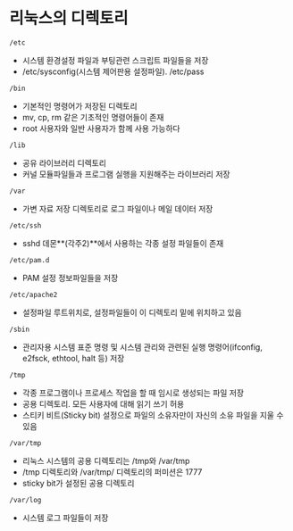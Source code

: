 # **리눅스의 디렉토리**

`/etc` 

- 시스템 환경설정 파일과 부팅관련 스크립트 파일들을 저장
- /etc/sysconfig(시스템 제어판용 설정파일). /etc/pass

`/bin` 

- 기본적인 명령어가 저장된 디렉토리
- mv, cp, rm 같은 기초적인 명령어들이 존재
- root 사용자와 일반 사용자가 함께 사용 가능하다

`/lib` 

- 공유 라이브러리 디렉토리
- 커널 모듈파일들과 프로그램 실행을 지원해주는 라이브러리 저장

`/var` 

- 가변 자료 저장 디렉토리로 로그 파일이나 메일 데이터 저장

`/etc/ssh` 

- sshd 데몬**(각주2)**에서 사용하는 각종 설정 파일들이 존재

`/etc/pam.d` 

- PAM 설정 정보파일들을 저장

`/etc/apache2` 

- 설정파일 루트위치로, 설정파일들이 이 디렉토리 밑에 위치하고 있음

`/sbin` 

- 관리자용 시스템 표준 명령 및 시스템 관리와 관련된 실행 명령어(ifconfig, e2fsck, ethtool, halt 등) 저장

`/tmp` 

- 각종 프로그램이나 프로세스 작업을 할 때 임시로 생성되는 파일 저장
- 공용 디렉토리. 모든 사용자에 대해 읽기 쓰기 허용
- 스티키 비트(Sticky bit) 설정으로 파일의 소유자만이 자신의 소유 파일을 지울 수 있음

`/var/tmp` 

- 리눅스 시스템의 공용 디렉토리는 /tmp와 /var/tmp
- /tmp 디렉토리와 /var/tmp/ 디렉토리의 퍼미션은 1777
- sticky bit가 설정된 공용 디렉토리

`/var/log`

- 시스템 로그 파일들이 저장